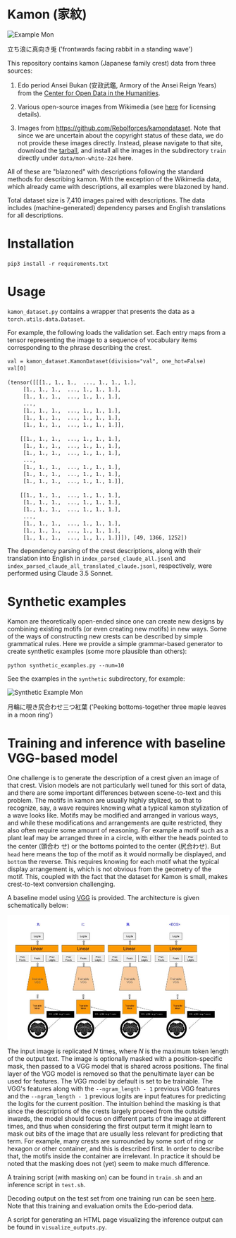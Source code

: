 # Kamon (家紋)

![Example
 Mon](https://github.com/SakanaAI/Kamon/blob/main/rabbit.jpg)

立ち浪に真向き兎 ('frontwards facing rabbit in a standing wave')

This repository contains kamon (Japanese family crest) data from three sources:

1. Edo period Ansei Bukan (安政武鑑, Armory of the Ansei Reign Years) from the [Center for Open Data in the Humanities](https://codh.rois.ac.jp/).

2. Various open-source images from Wikimedia
(see [here](https://github.com/SakanaAI/Kamon/blob/main/data/wiki/wiki_licenses.csv) for licensing details).

3. Images from https://github.com/Rebolforces/kamondataset. Note that since we are uncertain about the copyright
status of these data, we do not provide these images directly. Instead, please navigate to that site,
download the [tarball](https://github.com/Rebolforces/kamondataset/commits/main/mon-white-224.tar.gz), and install all the
images in the subdirectory `train` directly under `data/mon-white-224` here.

All of these are "blazoned" with descriptions following the standard methods for
describing kamon. With the exception of the Wikimedia data, which already came
with descriptions, all examples were blazoned by hand.

Total dataset size is 7,410 images paired with descriptions.  The data includes
(machine-generated) dependency parses and English translations for all
descriptions.

# Installation

`pip3 install -r requirements.txt`

# Usage

`kamon_dataset.py` contains a wrapper that presents the data as a
`torch.utils.data.Dataset`.

For example, the following loads the validation set. Each entry maps from a tensor representing the image to a
sequence of vocabulary items corresponding to the phrase describing the crest.

    val = kamon_dataset.KamonDataset(division="val", one_hot=False)
    val[0]

    (tensor([[[1., 1., 1.,  ..., 1., 1., 1.],
         [1., 1., 1.,  ..., 1., 1., 1.],
         [1., 1., 1.,  ..., 1., 1., 1.],
         ...,
         [1., 1., 1.,  ..., 1., 1., 1.],
         [1., 1., 1.,  ..., 1., 1., 1.],
         [1., 1., 1.,  ..., 1., 1., 1.]],

        [[1., 1., 1.,  ..., 1., 1., 1.],
         [1., 1., 1.,  ..., 1., 1., 1.],
         [1., 1., 1.,  ..., 1., 1., 1.],
         ...,
         [1., 1., 1.,  ..., 1., 1., 1.],
         [1., 1., 1.,  ..., 1., 1., 1.],
         [1., 1., 1.,  ..., 1., 1., 1.]],

        [[1., 1., 1.,  ..., 1., 1., 1.],
         [1., 1., 1.,  ..., 1., 1., 1.],
         [1., 1., 1.,  ..., 1., 1., 1.],
         ...,
         [1., 1., 1.,  ..., 1., 1., 1.],
         [1., 1., 1.,  ..., 1., 1., 1.],
         [1., 1., 1.,  ..., 1., 1., 1.]]]), [49, 1366, 1252])


The dependency parsing of the crest descriptions, along with their translation
into English in `index_parsed_claude_all.jsonl` and
`index_parsed_claude_all_translated_claude.jsonl`, respectively, were performed
using Claude 3.5 Sonnet.

# Synthetic examples

Kamon are theoretically open-ended since one can create new designs by combining
existing motifs (or even creating new motifs) in new ways. Some of the ways of
constructing new crests can be described by simple grammatical rules. Here we
provide a simple grammar-based generator to create synthetic examples (some more
plausible than others):

`python synthetic_examples.py --num=10`

See the examples in the `synthetic` subdirectory, for example:

![Synthetic Example
 Mon](https://github.com/SakanaAI/Kamon/blob/main/synthetic/synth_0002.png)

月輪に覗き尻合わせ三つ紅葉 ('Peeking bottoms-together three maple leaves in a moon ring')

# Training and inference with baseline VGG-based model

One challenge is to generate the description of a crest given an image of that
crest. Vision models are not particularly well tuned for this sort of data, and
there are some important differences between scene-to-text and this problem.
The motifs in kamon are usually highly stylized, so that to recognize, say, a
wave requires knowing what a typical kamon stylization of a wave looks
like. Motifs may be modified and arranged in various ways, and while these
modifications and arrangements are quite restricted, they also often require
some amount of reasoning. For example a motif such as a plant leaf may be
arranged three in a circle, with either the heads pointed to the center (頭合わ
せ) or the bottoms pointed to the center (尻合わせ). But `head` here means the
top of the motif as it would normally be displayed, and `bottom` the
reverse. This requires knowing for each motif what the typical display
arrangement is, which is not obvious from the geometry of the motif. This,
coupled with the fact that the dataset for Kamon is small, makes crest-to-text
conversion challenging.

A baseline model using
[VGG](https://huggingface.co/learn/computer-vision-course/en/unit2/cnns/vgg) is
provided.  The architecture is given schematically below:

![VGG model architecture](https://github.com/SakanaAI/Kamon/blob/main/vgg.jpg)

The input image is replicated _N_ times, where _N_ is the maximum token length
of the output text. The image is optionally masked with a position-specific
mask, then passed to a VGG model that is shared across positions. The final
layer of the VGG model is removed so that the penultimate layer can be used for
features. The VGG model by default is set to be trainable.  The VGG's features
along with the `--ngram_length - 1` previous VGG features and the
`--ngram_length - 1` previous logits are input features for predicting the
logits for the current position. The intuition behind the masking is that since
the descriptions of the crests largely proceed from the outside inwards, the
model should focus on different parts of the image at different times, and thus
when considering the first output term it might learn to mask out bits of the
image that are usually less relevant for predicting that term. For example, many
crests are surrounded by some sort of ring or hexagon or other container, and
this is described first. In order to describe that, the motifs inside the
container are irrelevant. In practice it should be noted that the masking does
not (yet) seem to make much difference.

A training script (with masking on) can be found in `train.sh` and an inference
script in `test.sh`.

Decoding output on the test set from one training run can be seen
[here](https://github.com/SakanaAI/Kamon/blob/main/test_decode.jsonl).  Note that this training and evaluation
omits the Edo-period data.

A script for generating an HTML page visualizing the inference output can be found in `visualize_outputs.py`.
